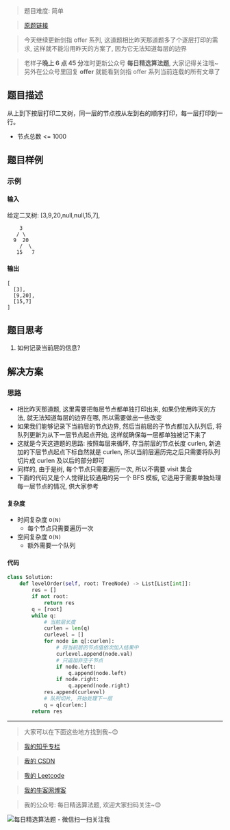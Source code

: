 > 题目难度: 简单

> [原题链接](https://leetcode-cn.com/problems/cong-shang-dao-xia-da-yin-er-cha-shu-ii-lcof/)

> 今天继续更新剑指 offer 系列, 这道题相比昨天那道题多了个逐层打印的需求, 这样就不能沿用昨天的方案了, 因为它无法知道每层的边界

> 老样子**晚上 6 点 45 分**准时更新公众号 **每日精选算法题**, 大家记得关注哦~ 另外在公众号里回复 **offer** 就能看到剑指 offer 系列当前连载的所有文章了

## 题目描述

从上到下按层打印二叉树，同一层的节点按从左到右的顺序打印，每一层打印到一行。

- 节点总数 <= 1000

## 题目样例

### 示例

#### 输入

给定二叉树: [3,9,20,null,null,15,7],

```
    3
   / \
  9  20
    /  \
   15   7
```

#### 输出

```
[
  [3],
  [9,20],
  [15,7]
]
```

## 题目思考

1. 如何记录当前层的信息?

## 解决方案

### 思路

- 相比昨天那道题, 这里需要把每层节点都单独打印出来, 如果仍使用昨天的方法, 就无法知道每层的边界在哪, 所以需要做出一些改变
- 如果我们能够记录下当前层的节点边界, 然后当前层的子节点都加入队列后, 将队列更新为从下一层节点起点开始, 这样就确保每一层都单独被记下来了
- 这就是今天这道题的思路: 按照每层来循环, 存当前层的节点长度 curlen, 新追加的下层节点起点下标自然就是 curlen, 所以当前层遍历完之后只需要将队列切片成 curlen 及以后的部分即可
- 同样的, 由于是树, 每个节点只需要遍历一次, 所以不需要 visit 集合
- 下面的代码又是个人觉得比较通用的另一个 BFS 模板, 它适用于需要单独处理每一层节点的情况, 供大家参考

#### 复杂度

- 时间复杂度 `O(N)`
  - 每个节点只需要遍历一次
- 空间复杂度 `O(N)`
  - 额外需要一个队列

#### 代码

```python
class Solution:
    def levelOrder(self, root: TreeNode) -> List[List[int]]:
        res = []
        if not root:
            return res
        q = [root]
        while q:
            # 当前层长度
            curlen = len(q)
            curlevel = []
            for node in q[:curlen]:
                # 将当前层的节点值依次加入结果中
                curlevel.append(node.val)
                # 只追加非空子节点
                if node.left:
                    q.append(node.left)
                if node.right:
                    q.append(node.right)
            res.append(curlevel)
            # 队列切片, 开始处理下一层
            q = q[curlen:]
        return res
```

---

> 大家可以在下面这些地方找到我~😊

> [我的知乎专栏](https://zhuanlan.zhihu.com/c_1242508721932464128)

> [我的 CSDN](https://me.csdn.net/zjulyx1993)

> [我的 Leetcode](https://leetcode-cn.com/u/suibianfahui/)

> [我的牛客网博客](https://blog.nowcoder.net/zjulyx)

> 我的公众号: 每日精选算法题, 欢迎大家扫码关注~😊

![每日精选算法题 - 微信扫一扫关注我](https://mmbiz.qpic.cn/mmbiz_jpg/1KjZicMlYPMgZWmoL4eYcs6UcfmvsetDWME2YJyaCp9oT9z3U573FWENBNhyOByxYI0epew6O37hiaOhdh90QeJg/640?wx_fmt=jpeg&tp=webp&wxfrom=5&wx_lazy=1&wx_co=1)
